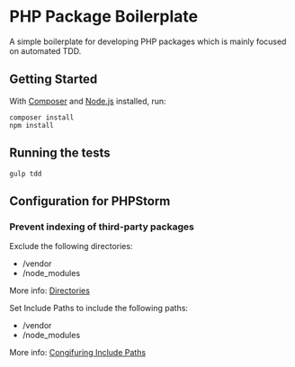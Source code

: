 # PHP Package Boilerplate

A simple boilerplate for developing PHP packages which is mainly focused on automated TDD. 

## Getting Started

With [Composer](http://getcomposer.org/) and [Node.js](http://nodejs.org/) installed, run:

```
composer install
npm install
```

## Running the tests

```
gulp tdd
```

## Configuration for PHPStorm

### Prevent indexing of third-party packages

Exclude the following directories:
* /vendor
* /node_modules

More info: [Directories](https://www.jetbrains.com/help/phpstorm/2016.1/directories.html)

Set Include Paths to include the following paths:
* /vendor
* /node_modules

More info: [Congifuring Include Paths](https://www.jetbrains.com/help/phpstorm/2016.1/configuring-include-paths.html)
